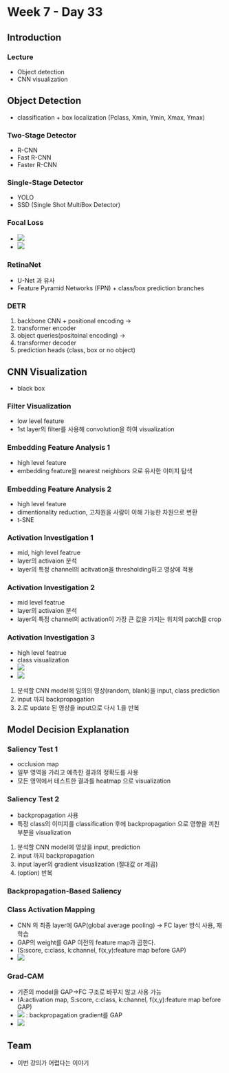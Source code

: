 # Week 7 - Day 33

## Introduction

### Lecture

- Object detection
- CNN visualization

## Object Detection

- classification + box localization (Pclass, Xmin, Ymin, Xmax, Ymax)

### Two-Stage Detector

- R-CNN
- Fast R-CNN
- Faster R-CNN

### Single-Stage Detector

- YOLO
- SSD (Single Shot MultiBox Detector)

### Focal Loss

- <img src="https://render.githubusercontent.com/render/math?math=CE=-\log(p_t)">
- <img src="https://render.githubusercontent.com/render/math?math=FL=-(1-p_t)^\gamma\log(p_t)">

### RetinaNet

- U-Net 과 유사
- Feature Pyramid Networks (FPN) + class/box prediction branches

### DETR

1. backbone CNN + positional encoding ->
1. transformer encoder
1. object queries(positoinal encoding) ->
1. transformer decoder
1. prediction heads (class, box or no object)

## CNN Visualization

- black box

### Filter Visualization

- low level feature
- 1st layer의 filter를 사용해 convolution을 하여 visualization

### Embedding Feature Analysis 1

- high level feature
- embedding feature을 nearest neighbors 으로 유사한 이미지 탐색

### Embedding Feature Analysis 2

- high level feature
- dimentionality reduction, 고차원을 사람이 이해 가능한 차원으로 변환
- t-SNE

### Activation Investigation 1

- mid, high level featrue
- layer의 activaion 분석
- layer의 특정 channel의 acitvation을 thresholding하고 영상에 적용

### Activation Investigation 2

- mid level featrue
- layer의 activaion 분석
- layer의 특정 channel의 activation이 가장 큰 값을 가지는 위치의 patch를 crop

### Activation Investigation 3

- high level featrue
- class visualization
- <img src="https://render.githubusercontent.com/render/math?math=I^*=\arg\max f(I)-Reg(I)">
- <img src="https://render.githubusercontent.com/render/math?math=I^*=\arg\max f(I)-\lambda||I||^2_2">

1. 분석할 CNN model에 임의의 영상(random, blank)을 input, class prediction
1. input 까지 backpropagation
1. 2.로 update 된 영상을 input으로 다시 1.을 반복

## Model Decision Explanation

### Saliency Test 1

- occlusion map
- 일부 영역을 가리고 예측한 결과의 정확도를 사용
- 모든 영역에서 테스트한 결과를 heatmap 으로 visualization

### Saliency Test 2

- backpropagation 사용
- 특정 class의 이미지를 classification 후에 backpropagation 으로 영향을 끼친 부분을 visualization

1. 분석할 CNN model에 영상을 input, prediction
1. input 까지 backpropagation
1. input layer의 gradient visualization (절대값 or 제곱)
1. (option) 반복

### Backpropagation-Based Saliency

### Class Activation Mapping

- CNN 의 최종 layer에 GAP(global average pooling) -> FC layer 방식 사용, 재학습
- GAP의 weight를 GAP 이전의 feature map과 곱한다.
- (S:score, c:class, k:channel, f(x,y):feature map before GAP)
- <img src="https://render.githubusercontent.com/render/math?math=S_c=\sum_k w^c_k F_k=\sum_k w^c_k \sum_{(x,y)}f_k(x,y)=\sum_{(x,y)}\sum_k w^c_k f_k(x,y)">

### Grad-CAM

- 기존의 model을 GAP->FC 구조로 바꾸지 않고 사용 가능
- (A:activation map, S:score, c:class, k:channel, f(x,y):feature map before GAP)
- <img src="https://render.githubusercontent.com/render/math?math=\alpha^c_k =\frac{1}{Z}\sum_i\sum_j \frac{\partial y^c}{\partial A^k_{ij}}"> : backpropagation gradient를 GAP
- <img src="https://render.githubusercontent.com/render/math?math=L^c_{Grad-CAM}=ReLU(\sum_k \alpha^c_k A^k)">

## Team

- 이번 강의가 어렵다는 이야기

